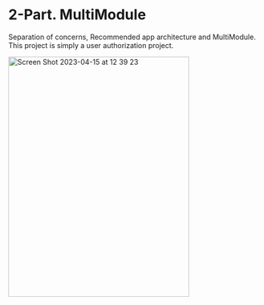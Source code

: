 # 2-Part. MultiModule
Separation of concerns, Recommended app architecture and MultiModule. This project is simply a user authorization project.

<img width="360" height="480" alt="Screen Shot 2023-04-15 at 12 39 23" src="https://user-images.githubusercontent.com/77477995/232196444-59a98ce5-09ec-40da-92d2-13bdc71fe96c.png">

